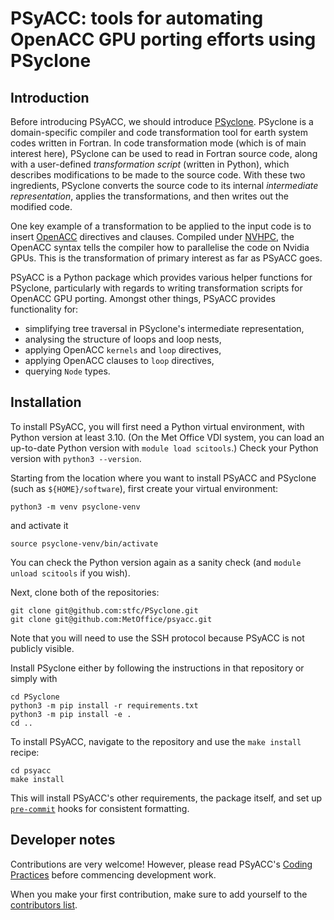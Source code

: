 # PSyACC: tools for automating OpenACC GPU porting efforts using PSyclone

## Introduction

Before introducing PSyACC, we should introduce
[PSyclone](https://github.com/stfc/PSyclone). PSyclone is a domain-specific compiler and
code transformation tool for earth system codes written in Fortran. In code
transformation mode (which is of main interest here), PSyclone can be used to read in
Fortran source code, along with a user-defined *transformation script* (written in
Python), which describes modifications to be made to the source code. With these two
ingredients, PSyclone converts the source code to its internal *intermediate
representation*, applies the transformations, and then writes out the modified code.

One key example of a transformation to be applied to the input code is to insert
[OpenACC](https://www.openacc.org) directives and clauses. Compiled under
[NVHPC](https://developer.nvidia.com/hpc-sdk), the OpenACC syntax tells the compiler how
to parallelise the code on Nvidia GPUs. This is the transformation of primary interest
as far as PSyACC goes.

PSyACC is a Python package which provides various helper functions for PSyclone,
particularly with regards to writing transformation scripts for OpenACC GPU porting.
Amongst other things, PSyACC provides functionality for:
 * simplifying tree traversal in PSyclone's intermediate representation,
 * analysing the structure of loops and loop nests,
 * applying OpenACC `kernels` and `loop` directives,
 * applying OpenACC clauses to `loop` directives,
 * querying `Node` types.

## Installation

To install PSyACC, you will first need a Python virtual environment, with Python version
at least 3.10. (On the Met Office VDI system, you can load an up-to-date Python version
with `module load scitools`.) Check your Python version with `python3 --version`.

Starting from the location where you want to install PSyACC and PSyclone (such as
`${HOME}/software`), first create your virtual environment:
```
python3 -m venv psyclone-venv
```
and activate it
```
source psyclone-venv/bin/activate
```
You can check the Python version again as a sanity check (and `module unload scitools`
if you wish).

Next, clone both of the repositories:
```
git clone git@github.com:stfc/PSyclone.git
git clone git@github.com:MetOffice/psyacc.git
```
Note that you will need to use the SSH protocol because PSyACC is not publicly visible.

Install PSyclone either by following the instructions in that repository or simply with
```
cd PSyclone
python3 -m pip install -r requirements.txt
python3 -m pip install -e .
cd ..
```

To install PSyACC, navigate to the repository and use the `make install` recipe:
```
cd psyacc
make install
```
This will install PSyACC's other requirements, the package itself, and set up
[`pre-commit`](https://pre-commit.com) hooks for consistent formatting.

## Developer notes

Contributions are very welcome! However, please read PSyACC's
[Coding Practices](https://github.com/MetOffice/psyacc/wiki/Coding-practices) before
commencing development work.

When you make your first contribution, make sure to add yourself to the
[contributors list](./CONTRIBUTORS.md).
